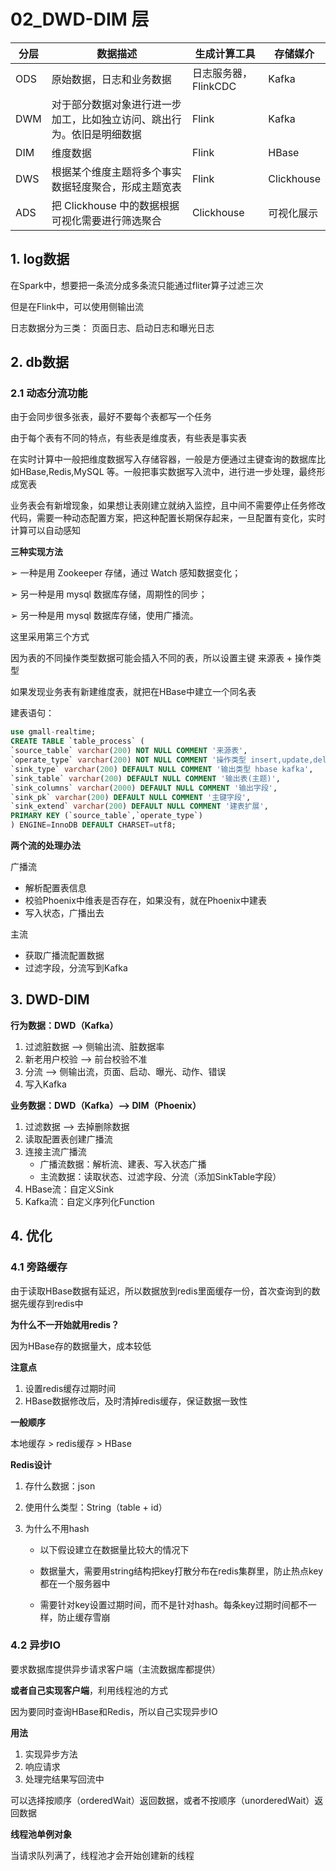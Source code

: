 # 02_DWD-DIM 层

| 分层 | 数据描述                                                     | 生成计算工具         | 存储媒介   |
| ---- | ------------------------------------------------------------ | -------------------- | ---------- |
| ODS  | 原始数据，日志和业务数据                                     | 日志服务器，FlinkCDC | Kafka      |
| DWM  | 对于部分数据对象进行进一步加工，比如独立访问、跳出行为。依旧是明细数据 | Flink                | Kafka      |
| DIM  | 维度数据                                                     | Flink                | HBase      |
| DWS  | 根据某个维度主题将多个事实数据轻度聚合，形成主题宽表         | Flink                | Clickhouse |
| ADS  | 把 Clickhouse 中的数据根据可视化需要进行筛选聚合             | Clickhouse           | 可视化展示 |

## 1. log数据

在Spark中，想要把一条流分成多条流只能通过fliter算子过滤三次

但是在Flink中，可以使用侧输出流

日志数据分为三类： 页面日志、启动日志和曝光日志



## 2. db数据

### 2.1 动态分流功能

由于会同步很多张表，最好不要每个表都写一个任务

由于每个表有不同的特点，有些表是维度表，有些表是事实表

在实时计算中一般把维度数据写入存储容器，一般是方便通过主键查询的数据库比如HBase,Redis,MySQL 等。一般把事实数据写入流中，进行进一步处理，最终形成宽表

业务表会有新增现象，如果想让表刚建立就纳入监控，且中间不需要停止任务修改代码，需要一种动态配置方案，把这种配置长期保存起来，一旦配置有变化，实时计算可以自动感知

**三种实现方法**

➢ 一种是用 Zookeeper 存储，通过 Watch 感知数据变化； 

➢ 另一种是用 mysql 数据库存储，周期性的同步； 

➢ 另一种是用 mysql 数据库存储，使用广播流。



这里采用第三个方式

因为表的不同操作类型数据可能会插入不同的表，所以设置主键 来源表 + 操作类型

如果发现业务表有新建维度表，就把在HBase中建立一个同名表

建表语句：

```sql
use gmall-realtime;
CREATE TABLE `table_process` (
`source_table` varchar(200) NOT NULL COMMENT '来源表',
`operate_type` varchar(200) NOT NULL COMMENT '操作类型 insert,update,delete',
`sink_type` varchar(200) DEFAULT NULL COMMENT '输出类型 hbase kafka',
`sink_table` varchar(200) DEFAULT NULL COMMENT '输出表(主题)',
`sink_columns` varchar(2000) DEFAULT NULL COMMENT '输出字段',
`sink_pk` varchar(200) DEFAULT NULL COMMENT '主键字段',
`sink_extend` varchar(200) DEFAULT NULL COMMENT '建表扩展',
PRIMARY KEY (`source_table`,`operate_type`)
) ENGINE=InnoDB DEFAULT CHARSET=utf8;
```



**两个流的处理办法**

广播流

- 解析配置表信息
- 校验Phoenix中维表是否存在，如果没有，就在Phoenix中建表
- 写入状态，广播出去

主流

- 获取广播流配置数据
- 过滤字段，分流写到Kafka



## 3. DWD-DIM

**行为数据：DWD（Kafka）**

1. 过滤脏数据 --> 侧输出流、脏数据率
2. 新老用户校验 --> 前台校验不准
3. 分流 --> 侧输出流，页面、启动、曝光、动作、错误
4. 写入Kafka

**业务数据：DWD（Kafka）-->  DIM（Phoenix）**

1. 过滤数据 -->  去掉删除数据
2. 读取配置表创建广播流
3. 连接主流广播流
   - 广播流数据：解析流、建表、写入状态广播
   - 主流数据：读取状态、过滤字段、分流（添加SinkTable字段）
4. HBase流：自定义Sink
5. Kafka流：自定义序列化Function





## 4. 优化

### 4.1 旁路缓存

由于读取HBase数据有延迟，所以数据放到redis里面缓存一份，首次查询到的数据先缓存到redis中

**为什么不一开始就用redis？**

因为HBase存的数据量大，成本较低

**注意点**

1. 设置redis缓存过期时间
2. HBase数据修改后，及时清掉redis缓存，保证数据一致性

**一般顺序**

本地缓存 > redis缓存 > HBase

**Redis设计**

1. 存什么数据：json

2. 使用什么类型：String（table + id）

3. 为什么不用hash

   - 以下假设建立在数据量比较大的情况下

   - 数据量大，需要用string结构把key打散分布在redis集群里，防止热点key都在一个服务器中
   - 需要针对key设置过期时间，而不是针对hash。每条key过期时间都不一样，防止缓存雪崩



### 4.2 异步IO

要求数据库提供异步请求客户端（主流数据库都提供）

**或者自己实现客户端**，利用线程池的方式

因为要同时查询HBase和Redis，所以自己实现异步IO

**用法**

1. 实现异步方法
2. 响应请求
3. 处理完结果写回流中

可以选择按顺序（orderedWait）返回数据，或者不按顺序（unorderedWait）返回数据

**线程池单例对象**

当请求队列满了，线程池才会开始创建新的线程